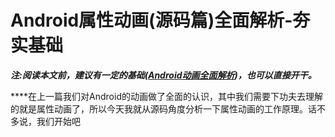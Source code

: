# Android属性动画(源码篇)全面解析-夯实基础

***注:阅读本文前，建议有一定的基础([Android动画全面解析](https://blog.csdn.net/petterp/article/details/94738526))，也可以直接开干。***

****在上一篇我们对Android的动画做了全面的认识，其中我们需要下功夫去理解的就是属性动画了，所以今天我就从源码角度分析一下属性动画的工作原理。话不多说，我们开始吧